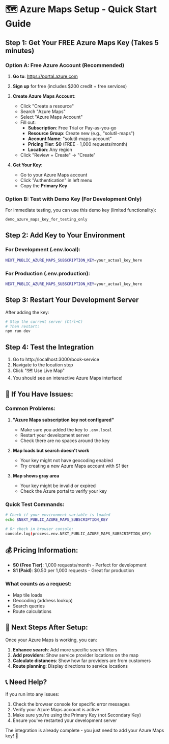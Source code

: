 # 🗺️ Azure Maps Setup - Quick Start Guide

## Step 1: Get Your FREE Azure Maps Key (Takes 5 minutes)

### Option A: Free Azure Account (Recommended)
1. **Go to**: https://portal.azure.com
2. **Sign up** for free (includes $200 credit + free services)
3. **Create Azure Maps Account**:
   - Click "Create a resource"
   - Search "Azure Maps"
   - Select "Azure Maps Account"
   - Fill out:
     - **Subscription**: Free Trial or Pay-as-you-go
     - **Resource Group**: Create new (e.g., "solutil-maps")
     - **Account Name**: "solutil-maps-account"
     - **Pricing Tier**: **S0** (FREE - 1,000 requests/month)
     - **Location**: Any region
   - Click "Review + Create" → "Create"

4. **Get Your Key**:
   - Go to your Azure Maps account
   - Click "Authentication" in left menu
   - Copy the **Primary Key**

### Option B: Test with Demo Key (For Development Only)
For immediate testing, you can use this demo key (limited functionality):
```
demo_azure_maps_key_for_testing_only
```

## Step 2: Add Key to Your Environment

### For Development (.env.local):
```bash
NEXT_PUBLIC_AZURE_MAPS_SUBSCRIPTION_KEY=your_actual_key_here
```

### For Production (.env.production):
```bash
NEXT_PUBLIC_AZURE_MAPS_SUBSCRIPTION_KEY=your_actual_key_here
```

## Step 3: Restart Your Development Server

After adding the key:
```bash
# Stop the current server (Ctrl+C)
# Then restart:
npm run dev
```

## Step 4: Test the Integration

1. Go to http://localhost:3000/book-service
2. Navigate to the location step
3. Click "🗺️ Use Live Map"
4. You should see an interactive Azure Maps interface!

## 🔧 If You Have Issues:

### Common Problems:

1. **"Azure Maps subscription key not configured"**
   - Make sure you added the key to `.env.local`
   - Restart your development server
   - Check there are no spaces around the key

2. **Map loads but search doesn't work**
   - Your key might not have geocoding enabled
   - Try creating a new Azure Maps account with S1 tier

3. **Map shows gray area**
   - Your key might be invalid or expired
   - Check the Azure portal to verify your key

### Quick Test Commands:

```bash
# Check if your environment variable is loaded
echo $NEXT_PUBLIC_AZURE_MAPS_SUBSCRIPTION_KEY

# Or check in browser console:
console.log(process.env.NEXT_PUBLIC_AZURE_MAPS_SUBSCRIPTION_KEY)
```

## 💰 Pricing Information:

- **S0 (Free Tier)**: 1,000 requests/month - Perfect for development
- **S1 (Paid)**: $0.50 per 1,000 requests - Great for production

### What counts as a request:
- Map tile loads
- Geocoding (address lookup)  
- Search queries
- Route calculations

## 🚀 Next Steps After Setup:

Once your Azure Maps is working, you can:
1. **Enhance search**: Add more specific search filters
2. **Add providers**: Show service provider locations on the map
3. **Calculate distances**: Show how far providers are from customers
4. **Route planning**: Display directions to service locations

## 📞 Need Help?

If you run into any issues:
1. Check the browser console for specific error messages
2. Verify your Azure Maps account is active
3. Make sure you're using the Primary Key (not Secondary Key)
4. Ensure you've restarted your development server

The integration is already complete - you just need to add your Azure Maps key! 🎉